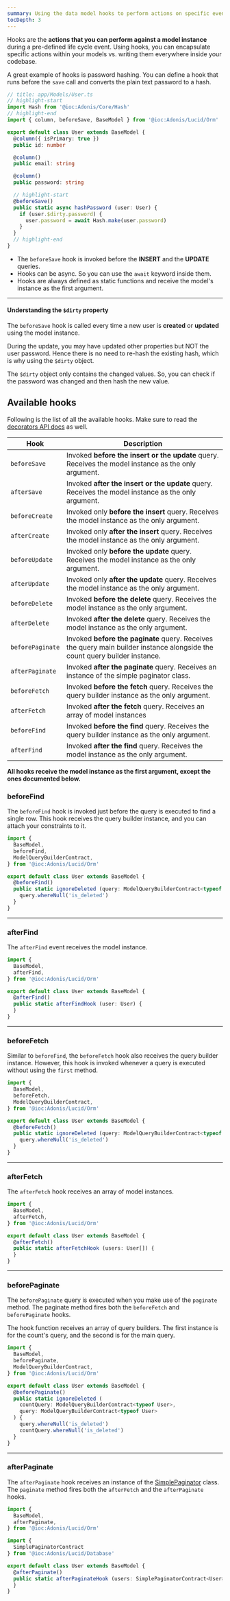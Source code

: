 ```yaml
---
summary: Using the data model hooks to perform actions on specific events.
tocDepth: 3
---
```


Hooks are the **actions that you can perform against a model instance** during a pre-defined life cycle event. Using hooks, you can encapsulate specific actions within your models vs. writing them everywhere inside your codebase.

A great example of hooks is password hashing. You can define a hook that runs before the `save` call and converts the plain text password to a hash. 

```ts
// title: app/Models/User.ts
// highlight-start
import Hash from '@ioc:Adonis/Core/Hash'
// highlight-end
import { column, beforeSave, BaseModel } from '@ioc:Adonis/Lucid/Orm'

export default class User extends BaseModel {
  @column({ isPrimary: true })
  public id: number

  @column()
  public email: string

  @column()
  public password: string

  // highlight-start
  @beforeSave()
  public static async hashPassword (user: User) {
    if (user.$dirty.password) {
      user.password = await Hash.make(user.password)
    }
  }
  // highlight-end
}
```

- The `beforeSave` hook is invoked before the **INSERT** and the **UPDATE** queries.
- Hooks can be async. So you can use the `await` keyword inside them.
- Hooks are always defined as static functions and receive the model's instance as the first argument.

---

#### Understanding the `$dirty` property

The `beforeSave` hook is called every time a new user is **created** or **updated** using the model instance. 

During the update, you may have updated other properties but NOT the user password. Hence there is no need to re-hash the existing hash, which is why using the `$dirty` object.

The `$dirty` object only contains the changed values. So, you can check if the password was changed and then hash the new value.

## Available hooks
Following is the list of all the available hooks. Make sure to read the [decorators API docs](../../reference/orm/decorators.md) as well.

| Hook | Description |
|-------|------------|
| `beforeSave` | Invoked **before the insert or the update** query. Receives the model instance as the only argument. |
| `afterSave` | Invoked **after the insert or the update** query. Receives the model instance as the only argument.|
| `beforeCreate` | Invoked only **before the insert** query. Receives the model instance as the only argument.|
| `afterCreate` | Invoked only **after the insert** query. Receives the model instance as the only argument.|
| `beforeUpdate` | Invoked only **before the update** query. Receives the model instance as the only argument.|
| `afterUpdate` | Invoked only **after the update** query. Receives the model instance as the only argument.|
| `beforeDelete` | Invoked **before the delete** query. Receives the model instance as the only argument.|
| `afterDelete` | Invoked **after the delete** query. Receives the model instance as the only argument. |
| `beforePaginate` | Invoked **before the paginate** query. Receives the query main builder instance alongside the count query builder instance. |
| `afterPaginate` | Invoked **after the paginate** query. Receives an instance of the simple paginator class. |
| `beforeFetch` | Invoked **before the fetch** query. Receives the query builder instance as the only argument. |
| `afterFetch` | Invoked **after the fetch** query. Receives an array of model instances |
| `beforeFind` | Invoked **before the find** query. Receives the query builder instance as the only argument. |
| `afterFind` | Invoked **after the find** query. Receives the model instance as the only argument. |

**All hooks receive the model instance as the first argument, except the ones documented below.**

### beforeFind
The `beforeFind` hook is invoked just before the query is executed to find a single row. This hook receives the query builder instance, and you can attach your constraints to it.

```ts
import {
  BaseModel,
  beforeFind,
  ModelQueryBuilderContract,
} from '@ioc:Adonis/Lucid/Orm'

export default class User extends BaseModel {
  @beforeFind()
  public static ignoreDeleted (query: ModelQueryBuilderContract<typeof User>) {
    query.whereNull('is_deleted')
  }
}
```

---

### afterFind
The `afterFind` event receives the model instance.

```ts
import {
  BaseModel,
  afterFind,
} from '@ioc:Adonis/Lucid/Orm'

export default class User extends BaseModel {
  @afterFind()
  public static afterFindHook (user: User) {
  }
}
```

---

### beforeFetch
Similar to `beforeFind`, the `beforeFetch` hook also receives the query builder instance. However, this hook is invoked whenever a query is executed without using the `first` method.

```ts
import {
  BaseModel,
  beforeFetch,
  ModelQueryBuilderContract,
} from '@ioc:Adonis/Lucid/Orm'

export default class User extends BaseModel {
  @beforeFetch()
  public static ignoreDeleted (query: ModelQueryBuilderContract<typeof User>) {
    query.whereNull('is_deleted')
  }
}
```

---

### afterFetch
The `afterFetch` hook receives an array of model instances.

```ts
import {
  BaseModel,
  afterFetch,
} from '@ioc:Adonis/Lucid/Orm'

export default class User extends BaseModel {
  @afterFetch()
  public static afterFetchHook (users: User[]) {
  }
}
```

---

### beforePaginate
The `beforePaginate` query is executed when you make use of the `paginate` method. The paginate method fires both the `beforeFetch` and `beforePaginate` hooks.

The hook function receives an array of query builders. The first instance is for the count's query, and the second is for the main query.

```ts
import {
  BaseModel,
  beforePaginate,
  ModelQueryBuilderContract,
} from '@ioc:Adonis/Lucid/Orm'

export default class User extends BaseModel {
  @beforePaginate()
  public static ignoreDeleted (
    countQuery: ModelQueryBuilderContract<typeof User>,
    query: ModelQueryBuilderContract<typeof User>
  ) {
    query.whereNull('is_deleted')
    countQuery.whereNull('is_deleted')
  }
}
```

---

### afterPaginate
The `afterPaginate` hook receives an instance of the [SimplePaginator](../../reference/database/query-builder.md#pagination) class. The `paginate` method fires both the `afterFetch` and the `afterPaginate` hooks.

```ts
import {
  BaseModel,
  afterPaginate,
} from '@ioc:Adonis/Lucid/Orm'

import {
  SimplePaginatorContract
} from '@ioc:Adonis/Lucid/Database'

export default class User extends BaseModel {
  @afterPaginate()
  public static afterPaginateHook (users: SimplePaginatorContract<User>) {
  }
}
```
